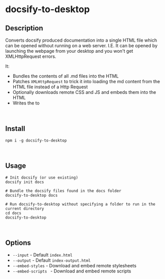# docsify-to-desktop

## Description
Converts docsify produced documentation into a single HTML file which can be opened without running on a web server. I.E. It can be opened by launching the webpage from your desktop and you won't get XMLHttpRequest errors.


It:
* Bundles the contents of all .md files into the HTML
* Patches `XMLHttpRequest` to trick it into loading the md content from the HTML file instead of a Http Request
* Optionally downloads remote CSS and JS and embeds them into the HTML
* Writes the to

<br>

## Install
`npm i -g docsify-to-desktop`

<br>

## Usage
```
# Init docsify (or use existing)
docsify init docs

# Bundle the docsify files found in the docs folder
docsify-to-desktop docs

# Run docsify-to-desktop without specifying a folder to run in the current directory
cd docs
docsify-to-desktop
```

<br>

## Options
* `--input` - Default `index.html`
* `--output` - Default `index-output.html`
* `--embed-styles` - Download and embed remote stylesheets
* `--embed-scripts ` - Download and embed remote scripts


